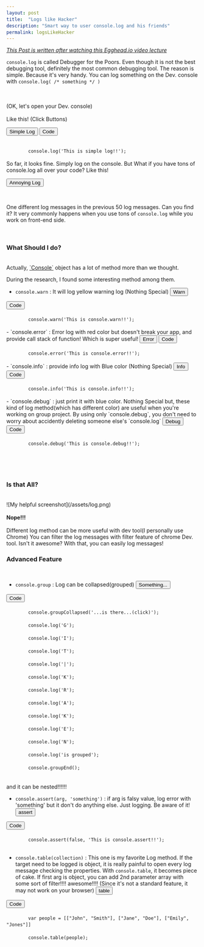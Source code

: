 ```yaml
---
layout: post
title:  "Logs like Hacker"
description: "Smart way to user console.log and his friends"
permalink: logsLikeHacker
---
```


<a href="https://egghead.io/series/js-console-for-power-users" target="_blank"><em>This Post is written after watching this Egghead.io video lecture</em></a>
<br>

`console.log` is called Debugger for the Poors. Even though it is not the best debugging tool, definitely the most common debugging tool. The reason is simple. Because it's very handy. You can log something on the Dev. console with `console.log( /* something */ )`
<!--excerpt_separator-->

<br>
<br>
(OK, let's open your Dev. console) <br>
<br>
Like this! (Click Buttons)
<br>

<button class="btn btn-primary" type="button" id="log1">Simple Log</button>
<button class="btn btn-primary" type="button" data-toggle="collapse" data-target="#collapseExample1" aria-expanded="false" aria-controls="collapseExample1">
  Code
</button>
<div class="collapse" id="collapseExample1">
  <div class="well">
    <code>
        console.log('This is simple log!!');
    </code>
  </div>
</div>
<script>
    document.getElementById('log1').addEventListener('click', function() {
        console.log('This is simple log!!!!');
    });
</script>
So far, it looks fine. Simply log on the console. But What if you have tons of console.log all over your code? Like this!

<button class="btn btn-warning" type="button" id="log2">Annoying Log</button>
<script>
    document.getElementById('log2').addEventListener('click', function() {
        for(var i = 0; i != 50; i++) {
            if(i === 20) {
                console.log('This is simple log!!!!ZO ');
            } else {
                console.log('This is simple log!!!!' + i);
            }
        }
    });
</script>
<br>

One different log messages in the previous 50 log messages. Can you find it? It very commonly happens when you use tons of `console.log` while you work on front-end side.

<br>
<h3>What Should I do?</h3>
<br>
Actually, <a href="https://developer.mozilla.org/en-US/docs/Web/API/Console" target="_blank">`Console`</a> object has a lot of method more than we thought.

During the research, I found some interesting method among them.



- `console.warn` : It will log yellow warning log (Nothing Special)  <button class="btn btn-warning btn-xs" type="button" id="log3">Warn</button>
<button class="btn btn-primary btn-xs" type="button" data-toggle="collapse" data-target="#collapseExample3" aria-expanded="false" aria-controls="collapseExample1">
  Code
</button>
<div class="collapse" id="collapseExample3">
  <div class="well">
    <code>
        console.warn('This is console.warn!!');
    </code>
  </div>
</div>
<script>
    document.getElementById('log3').addEventListener('click', function() {
        console.warn('This is console.warn!!!!');
    });
</script>
- `console.error` : Error log with red color but doesn't break your app, and provide call stack of function! Which is super useful! <button class="btn btn-danger btn-xs" type="button" id="log4">Error</button>
<button class="btn btn-primary btn-xs" type="button" data-toggle="collapse" data-target="#collapseExample4" aria-expanded="false" aria-controls="collapseExample1">
  Code
</button>
<div class="collapse" id="collapseExample4">
  <div class="well">
    <code>
        console.error('This is console.error!!');
    </code>
  </div>
</div>
<script>
    document.getElementById('log4').addEventListener('click', function() {
        console.error('This is console.error!!!!');
    });
</script>
- `console.info` : provide info log with Blue color (Nothing Special) <button class="btn btn-info btn-xs" type="button" id="log5">Info</button>
<button class="btn btn-primary btn-xs" type="button" data-toggle="collapse" data-target="#collapseExample5" aria-expanded="false" aria-controls="collapseExample1">
  Code
</button>
<div class="collapse" id="collapseExample5">
  <div class="well">
    <code>
        console.info('This is console.info!!');
    </code>
  </div>
</div>
<script>
    document.getElementById('log5').addEventListener('click', function() {
        console.info('This is console.info!!!!');
    });
</script>
- `console.debug` : just print it with blue color. Nothing Special but, these kind of log method(which has different color) are useful when you're working on group project. By using only `console.debug`, you don't need to worry about accidently deleting someone else's `console.log` <button class="btn btn-primary btn-xs" type="button" id="log6">Debug</button>
<button class="btn btn-primary btn-xs" type="button" data-toggle="collapse" data-target="#collapseExample6" aria-expanded="false" aria-controls="collapseExample1">
  Code
</button>
<div class="collapse" id="collapseExample6">
  <div class="well">
    <code>
        console.debug('This is console.debug!!');
    </code>
  </div>
</div>
<script>
    document.getElementById('log6').addEventListener('click', function() {
        console.debug('This is console.debug!!!!');
    });
</script>
<br>
<br>
<br>
<h3>Is that All?</h3>
<br>
![My helpful screenshot](/assets/log.png)
<br>
<br>
<strong>Nope!!!</strong><br><br> Different log method can be more useful with dev tool(I personally use Chrome)
You can filter the log messages with filter feature of chrome Dev. tool. Isn't it awesome? With that, you can easily log messages!

<br>
<h3>Advanced Feature</h3>
<br>

- `console.group` : Log can be collapsed(grouped) <button class="btn btn-primary btn-xs" type="button" id="log7">Something...</button>
<button class="btn btn-primary btn-xs" type="button" data-toggle="collapse" data-target="#collapseExample7" aria-expanded="false" aria-controls="collapseExample1">
  Code
</button>
<div class="collapse" id="collapseExample7">
  <div class="well">
    <code>
        console.groupCollapsed('...is there...(click)');<br>
        console.log('G');<br>
        console.log('I');<br>
        console.log('T');<br>
        console.log('|');<br>
        console.log('K');<br>
        console.log('R');<br>
        console.log('A');<br>
        console.log('K');<br>
        console.log('E');<br>
        console.log('N');<br>
        console.log('is grouped');<br>
        console.groupEnd();<br>
    </code>
  </div>
</div>
<script>
    document.getElementById('log7').addEventListener('click', function() {
        console.groupCollapsed('...is there...(click)'); 
        console.log('G');
        console.log('I');
        console.log('T');
        console.log('|');
        console.log('K');
        console.log('R');
        console.log('A');
        console.log('K');
        console.log('E');
        console.log('N');
        console.log('is grouped');
        console.groupEnd();
    });
</script>
and it can be nested!!!!!!
<br>

- `console.assert(arg, 'something')` : if arg is falsy value, log error with 'something' but it don't do anything else. Just logging. Be aware of it! <button class="btn btn-danger btn-xs" type="button" id="log8">assert</button>
<button class="btn btn-primary btn-xs" type="button" data-toggle="collapse" data-target="#collapseExample8" aria-expanded="false" aria-controls="collapseExample1">
  Code
</button>
<div class="collapse" id="collapseExample8">
  <div class="well">
    <code>
        console.assert(false, 'This is console.assert!!');
    </code>
  </div>
</div>
<script>
    document.getElementById('log8').addEventListener('click', function() {
        console.assert(false, 'This is console.assert!!!!');
    });
</script>

- `console.table(collection)` : This one is my favorite Log method. If the target need to be logged is object, it is really painful to open every log message checking the properties. With `console.table`, it becomes piece of cake. If first arg is object, you can add 2nd parameter array with some sort of filter!!!! awesome!!!! (Since it's not a standard feature, it may not work on your browser) <button class="btn btn-danger btn-xs" type="button" id="log9">table</button>
<button class="btn btn-primary btn-xs" type="button" data-toggle="collapse" data-target="#collapseExample9" aria-expanded="false" aria-controls="collapseExample1">
  Code
</button>
<div class="collapse" id="collapseExample9">
  <div class="well">
    <code>
        var people = [["John", "Smith"], ["Jane", "Doe"], ["Emily", "Jones"]] <br>
        console.table(people);<br>
    </code>
  </div>
</div>
<script>
    document.getElementById('log9').addEventListener('click', function() {
        var people = [["John", "Smith"], ["Jane", "Doe"], ["Emily", "Jones"]]
        console.table(people);
    });
</script>

